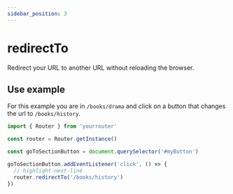 ```yaml
---
sidebar_position: 3
---
```

# redirectTo
Redirect your URL to another URL without reloading the browser.

## Use example
For this example you are in `/books/drama` and click on a button that changes the url to `/books/history`.

```js title="src/index.js"
import { Router } from 'yourrouter'

const router = Router.getInstance()

const goToSectionButton = document.querySelector('#myButton')

goToSectionButton.addEventListener('click', () => {
  // highlight-next-line
  router.redirectTo('/books/history')
})
```